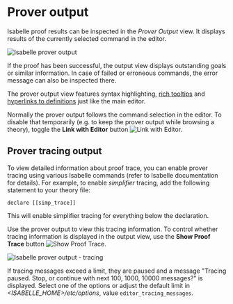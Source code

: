 # Prover output

Isabelle proof results can be inspected in the _Prover Output_ view. It displays results of the currently selected command in the editor.

![Isabelle prover output](../images/prover-output-view.png)

If the proof has been successful, the output view displays outstanding goals or similar information. In case of failed or erroneous commands, the error message can also be inspected there.

The prover output view features syntax highlighting, [rich tooltips](tooltips.html) and [hyperlinks to definitions](go-to-definition.html) just like the main editor.

Normally the prover output follows the command selection in the editor. To disable that temporarily (e.g. to keep the prover output while browsing a theory), toggle the **Link with Editor** button ![Link with Editor](../images/synced.gif).


## Prover tracing output

To view detailed information about proof trace, you can enable prover tracing using various Isabelle commands (refer to Isabelle documentation for details). For example, to enable _simplifier_ tracing, add the following statement to your theory file:

    declare [[simp_trace]]

This will enable simplifier tracing for everything below the declaration.

Use the prover output to view this tracing information. To control whether tracing information is displayed in the output view, use the **Show Proof Trace** button ![Show Proof Trace](../images/show_trace.gif).

![Isabelle prover output - tracing](../images/prover-output-view-tracing.png)


If tracing messages exceed a limit, they are paused and a message "Tracing paused.  Stop, or continue with next 100, 1000, 10000 messages?" is displayed. Select one of the options or adjust the default limit in _\<ISABELLE\_HOME\>/etc/options_, value `editor_tracing_messages`.
